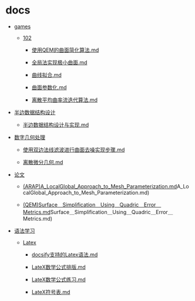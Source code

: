 # docs
- [games](docs\games\README.md)

  - [102](docs\games\102\README.md)

    - [使用QEM的曲面简化算法.md](docs\games\102\使用QEM的曲面简化算法.md)

    - [全局法实现极小曲面.md](docs\games\102\全局法实现极小曲面.md)

    - [曲线拟合.md](docs\games\102\曲线拟合.md)

    - [曲面参数化.md](docs\games\102\曲面参数化.md)

    - [离散平均曲率流迭代算法.md](docs\games\102\离散平均曲率流迭代算法.md)

- [半边数据结构设计](docs\半边数据结构设计\README.md)

  - [半边数据结构设计与实现.md](docs\半边数据结构设计\半边数据结构设计与实现.md)

- [数字几何处理](docs\数字几何处理\README.md)

  - [使用双边法线滤波进行曲面去噪实现步骤.md](docs\数字几何处理\使用双边法线滤波进行曲面去噪实现步骤.md)

  - [离散微分几何.md](docs\数字几何处理\离散微分几何.md)

- [论文](docs\论文\README.md)

  - [(ARAP)A_LocalGlobal_Approach_to_Mesh_Parameterization.md](docs\论文\(ARAP)A_LocalGlobal_Approach_to_Mesh_Parameterization.md)

  - [(QEM)Surface＿Simplification＿Using＿Quadric＿Error＿Metrics.md](docs\论文\(QEM)Surface＿Simplification＿Using＿Quadric＿Error＿Metrics.md)

- [语法学习](docs\语法学习\README.md)

  - [Latex](docs\语法学习\Latex\README.md)

    - [docsify支持的Latex语法.md](docs\语法学习\Latex\docsify支持的Latex语法.md)

    - [LateX数学公式排版.md](docs\语法学习\Latex\LateX数学公式排版.md)

    - [LateX数学公式练习.md](docs\语法学习\Latex\LateX数学公式练习.md)

    - [LateX符号表.md](docs\语法学习\Latex\LateX符号表.md)

